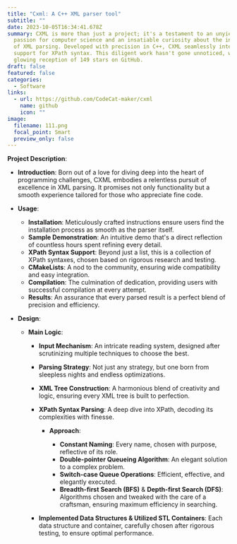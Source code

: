 ```yaml
---
title: "Cxml: A C++ XML parser tool"
subtitle: ""
date: 2023-10-05T16:34:41.678Z
summary: CXML is more than just a project; it's a testament to an unyielding
  passion for computer science and an insatiable curiosity about the intricacies
  of XML parsing. Developed with precision in C++, CXML seamlessly integrates
  support for XPath syntax. This diligent work hasn't gone unnoticed, with a
  glowing reception of 149 stars on GitHub.
draft: false
featured: false
categories:
  - Software
links:
  - url: https://github.com/CodeCat-maker/cxml
    name: github
    icon: ""
image:
  filename: 111.png
  focal_point: Smart
  preview_only: false
---
```

**Project Description**:

* **Introduction**: Born out of a love for diving deep into the heart of programming challenges, CXML embodies a relentless pursuit of excellence in XML parsing. It promises not only functionality but a smooth experience tailored for those who appreciate fine code.
* **Usage**:

  * **Installation**: Meticulously crafted instructions ensure users find the installation process as smooth as the parser itself.
  * **Sample Demonstration**: An intuitive demo that's a direct reflection of countless hours spent refining every detail.
  * **XPath Syntax Support**: Beyond just a list, this is a collection of XPath syntaxes, chosen based on rigorous research and testing.
  * **CMakeLists**: A nod to the community, ensuring wide compatibility and easy integration.
  * **Compilation**: The culmination of dedication, providing users with successful compilation at every attempt.
  * **Results**: An assurance that every parsed result is a perfect blend of precision and efficiency.
* **Design**:

  * **Main Logic**:

    * **Input Mechanism**: An intricate reading system, designed after scrutinizing multiple techniques to choose the best.
    * **Parsing Strategy**: Not just any strategy, but one born from sleepless nights and endless optimizations.
    * **XML Tree Construction**: A harmonious blend of creativity and logic, ensuring every XML tree is built to perfection.
    * **XPath Syntax Parsing**: A deep dive into XPath, decoding its complexities with finesse.

      * **Approach**:

        * **Constant Naming**: Every name, chosen with purpose, reflective of its role.
        * **Double-pointer Queueing Algorithm**: An elegant solution to a complex problem.
        * **Switch-case Queue Operations**: Efficient, effective, and elegantly executed.
        * **Breadth-first Search (BFS)** & **Depth-first Search (DFS)**: Algorithms chosen and tweaked with the care of a craftsman, ensuring maximum efficiency in searching.
    * **Implemented Data Structures & Utilized STL Containers**: Each data structure and container, carefully chosen after rigorous testing, to ensure optimal performance.